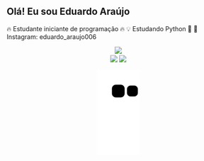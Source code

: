 ## Olá! Eu sou Eduardo Araújo

🔥 Estudante iniciante de programação 🔥
💡 Estudando Python 🐍
📱 Instagram: eduardo_araujo006

<div align="center">
  <a href="https://github.com/eduardoaraujo006">
  <img height="180em" src="https://github-readme-stats.vercel.app/api?username=eduardoaraujo006&show_icons=true&theme=dracula&include_all_commits=true&count_private=true"/>
  
<div> 
  <a href="https://www.instagram.com/eduardo_araujo006/" target="_blank"><img src="https://img.shields.io/badge/-Instagram-%23E4405F?style=for-the-badge&logo=instagram&logoColor=white" target="_blank"></a>
  <a href = "mailto:eduardoaraujo232002@gmail.com"><img src="https://img.shields.io/badge/-Gmail-%23333?style=for-the-badge&logo=gmail&logoColor=white" target="_blank"></a>
 
  ![Snake animation](https://github.com/rafaballerini/rafaballerini/blob/output/github-contribution-grid-snake.svg)
 
</div>

